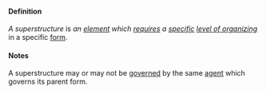 #### Definition

*A superstructure* is *an [element](https://github.com/gcassel/Modular-Organization-Terminology/blob/master/terms/element.md) which [requires](https://github.com/gcassel/Modular-Organization-Terminology/blob/master/terms/require.md) a [specific](https://github.com/gcassel/Modular-Organization-Terminology/blob/master/terms/specific.md) [level of organizing](https://github.com/gcassel/Modular-Organization-Terminology/blob/master/terms/level-of-organizing.md)* in a specific [form](https://github.com/gcassel/Modular-Organization-Terminology/blob/master/terms/form.md).

#### Notes

A superstructure may or may not be [governed](https://github.com/gcassel/Modular-Organization-Terminology/blob/master/terms/govern.md) by the same [agent](https://github.com/gcassel/Modular-Organization-Terminology/blob/master/terms/agent.md) which governs its parent form.  
